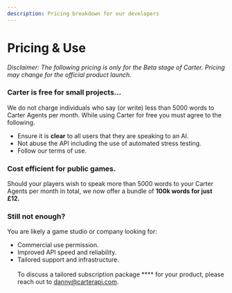 ```yaml
---
description: Pricing breakdown for our developers
---
```


# Pricing & Use

_Disclaimer: The following pricing is only for the Beta stage of Carter. Pricing may change for the official product launch._

### Carter is free for small projects...

We do not charge individuals who say (or write) less than 5000 words to Carter Agents per month. While using Carter for free you must agree to the following.

* Ensure it is **clear** to all users that they are speaking to an AI.
* Not abuse the API including the use of automated stress testing.
* Follow our terms of use.

### Cost efficient for public games.

Should your players wish to speak more than 5000 words to your Carter Agents per month in total, we now offer a bundle of **100k words for just £12.**

### Still not enough?

You are likely a game studio or company looking for:

* Commercial use permission.
* Improved API speed and reliability.
* Tailored support and infrastructure.\
  \
  To discuss a tailored subscription package **** for your product, please reach out to [danny@carterapi.com](mailto:danny@carterapi.com).
